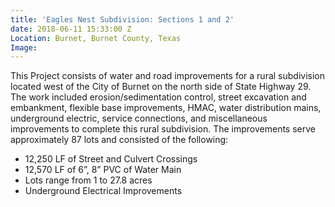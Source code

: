 ```yaml
---
title: 'Eagles Nest Subdivision: Sections 1 and 2'
date: 2018-06-11 15:33:00 Z
Location: Burnet, Burnet County, Texas
Image: 
---
```


This Project consists of water and road improvements for a rural subdivision located west of the City of Burnet on the north side of State Highway 29.  The work included erosion/sedimentation control, street excavation and embankment, flexible base improvements, HMAC, water distribution mains, underground electric, service connections, and miscellaneous improvements to complete this rural subdivision.  The improvements serve approximately 87 lots and consisted of the following: 
* 12,250 LF of Street and Culvert Crossings
* 12,570 LF of 6”, 8” PVC of Water Main
* Lots range from 1 to 27.8 acres
* Underground Electrical Improvements